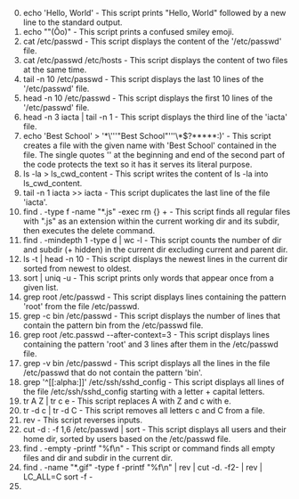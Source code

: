 0. echo 'Hello, World' - This script prints "Hello, World" followed by a new line to the standard output.
1. echo "\"(Ôo)" - This script prints a confused smiley emoji.
2. cat /etc/passwd - This script displays the content of the '/etc/passwd' file.
3. cat /etc/passwd /etc/hosts - This script displays the content of two files at the same time.
4. tail -n 10 /etc/passwd - This script displays the last 10 lines of the '/etc/passwd' file. 
5. head -n 10 /etc/passwd - This script displays the first 10 lines of the '/etc/passwd' file.
6. head -n 3 iacta | tail -n 1 - This script displays the third line of the 'iacta' file.
7. echo 'Best School' > '\*\\'\''"Best School"\'\''\\*$\?\*\*\*\*\*:)' - This script creates a file with the given name with 'Best School' contained in the file. The single quotes '' at the beginning and end of the second part of the code protects the text so it has it serves its literal purpose.
8. ls -la > ls_cwd_content - This script writes the content of ls -la into ls_cwd_content.
9. tail -n 1 iacta >> iacta - This script duplicates the last line of the file 'iacta'.
10. find . -type f -name "*.js" -exec rm {} + - This script finds all regular files with ".js" as an extension within the current working dir and its subdir, then executes the delete command.
11. find . -mindepth 1 -type d | wc -l - This script counts the number of dir and subdir (+ hidden) in the current dir excluding current and parent dir.
12. ls -t | head -n 10 - This script displays the newest lines in the current dir sorted from newest to oldest.
13. sort | uniq -u - This script prints only words that appear once from a given list.
14. grep root /etc/passwd - This script displays lines containing the pattern 'root' from the file /etc/passwd.
15. grep -c bin /etc/passwd - This script displays the number of lines that contain the pattern bin from the /etc/passwd file.
16. grep root /etc.passwd --after-context=3 - This script displays lines containing the pattern 'root' and 3 lines after them in the /etc/passwd file.
17. grep -v bin /etc/passwd - This script displays all the lines in the file /etc/passwd that do not contain the pattern 'bin'.
18. grep '^[[:alpha:]]' /etc/ssh/sshd_config - This script displays all lines of the file /etc/ssh/sshd_config starting with a letter + capital letters.
19. tr A Z | tr c e - This script replaces A with Z and c with e.
20. tr -d c | tr -d C - This script removes all letters c and C from a file.
21. rev - This script reverses inputs.
22. cut -d : -f 1,6 /etc/passwd | sort - This script displays all users and their home dir, sorted by users based on the /etc/passwd file.
23. find . -empty -printf "%f\n" - This script or command finds all empty files and dir and subdir in the current dir.
24. find . -name "*.gif" -type f -printf "%f\n" | rev | cut -d. -f2- | rev | LC_ALL=C sort -f -
25. 